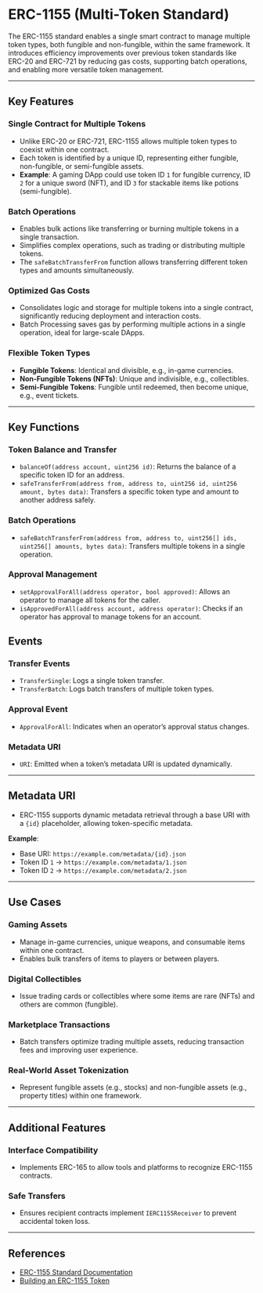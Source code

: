 # ERC-1155 (Multi-Token Standard)

The ERC-1155 standard enables a single smart contract to manage multiple token types, both fungible and non-fungible, within the same framework. It introduces efficiency improvements over previous token standards like ERC-20 and ERC-721 by reducing gas costs, supporting batch operations, and enabling more versatile token management.

---

## **Key Features**

### **Single Contract for Multiple Tokens**
- Unlike ERC-20 or ERC-721, ERC-1155 allows multiple token types to coexist within one contract.  
- Each token is identified by a unique ID, representing either fungible, non-fungible, or semi-fungible assets.  
- **Example**: A gaming DApp could use token ID `1` for fungible currency, ID `2` for a unique sword (NFT), and ID `3` for stackable items like potions (semi-fungible).

### **Batch Operations**
- Enables bulk actions like transferring or burning multiple tokens in a single transaction.  
- Simplifies complex operations, such as trading or distributing multiple tokens.
- The `safeBatchTransferFrom` function allows transferring different token types and amounts simultaneously. 

### **Optimized Gas Costs**
- Consolidates logic and storage for multiple tokens into a single contract, significantly reducing deployment and interaction costs.
- Batch Processing saves gas by performing multiple actions in a single operation, ideal for large-scale DApps.

### **Flexible Token Types**
- **Fungible Tokens**: Identical and divisible, e.g., in-game currencies.  
- **Non-Fungible Tokens (NFTs)**: Unique and indivisible, e.g., collectibles.  
- **Semi-Fungible Tokens**: Fungible until redeemed, then become unique, e.g., event tickets.  

---

## **Key Functions**

### **Token Balance and Transfer**
- `balanceOf(address account, uint256 id)`: Returns the balance of a specific token ID for an address.  
- `safeTransferFrom(address from, address to, uint256 id, uint256 amount, bytes data)`: Transfers a specific token type and amount to another address safely.  

### **Batch Operations**
- `safeBatchTransferFrom(address from, address to, uint256[] ids, uint256[] amounts, bytes data)`: Transfers multiple tokens in a single operation.  

### **Approval Management**
- `setApprovalForAll(address operator, bool approved)`: Allows an operator to manage all tokens for the caller.  
- `isApprovedForAll(address account, address operator)`: Checks if an operator has approval to manage tokens for an account.  

## **Events**

### **Transfer Events**
- `TransferSingle`: Logs a single token transfer.  
- `TransferBatch`: Logs batch transfers of multiple token types.  

### **Approval Event**
- `ApprovalForAll`: Indicates when an operator’s approval status changes.  

### **Metadata URI**
- `URI`: Emitted when a token’s metadata URI is updated dynamically.

---

## **Metadata URI**

- ERC-1155 supports dynamic metadata retrieval through a base URI with a `{id}` placeholder, allowing token-specific metadata.

**Example**:  
- Base URI: `https://example.com/metadata/{id}.json`  
- Token ID `1` → `https://example.com/metadata/1.json`  
- Token ID `2` → `https://example.com/metadata/2.json`  

---

## **Use Cases**

### **Gaming Assets**
- Manage in-game currencies, unique weapons, and consumable items within one contract.  
- Enables bulk transfers of items to players or between players.  

### **Digital Collectibles**
- Issue trading cards or collectibles where some items are rare (NFTs) and others are common (fungible).  

### **Marketplace Transactions**
- Batch transfers optimize trading multiple assets, reducing transaction fees and improving user experience.  

### **Real-World Asset Tokenization**
- Represent fungible assets (e.g., stocks) and non-fungible assets (e.g., property titles) within one framework.  

---

## **Additional Features**

### **Interface Compatibility**
- Implements ERC-165 to allow tools and platforms to recognize ERC-1155 contracts.  

### **Safe Transfers**
- Ensures recipient contracts implement `IERC1155Receiver` to prevent accidental token loss.  

---

## References

- [ERC-1155 Standard Documentation](https://eips.ethereum.org/EIPS/eip-1155)  
- [Building an ERC-1155 Token](https://docs.openzeppelin.com/contracts/4.x/erc1155)  
